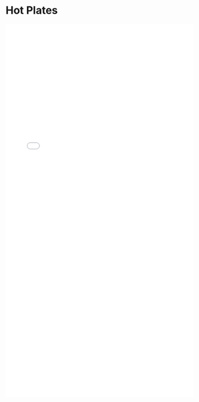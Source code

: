 # Hot Plates

<iframe 
src="/nanodocs/assets/pdfjs/web/viewer.html?file=/nanodocs/assets/pdfs/tools/Hot_Plates_SOP.pdf"
width="100%" 
height="1000px" 
style="border: none;">
</iframe>